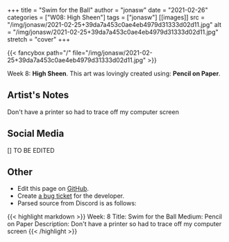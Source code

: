 +++
title =       "Swim for the Ball"
author =      "jonasw"
date =        "2021-02-26"
categories =  ["W08: High Sheen"]
tags =        ["jonasw"]
[[images]]
                      src = "/img/jonasw/2021-02-25+39da7a453c0ae4eb4979d31333d02d11.jpg"
                      alt = "/img/jonasw/2021-02-25+39da7a453c0ae4eb4979d31333d02d11.jpg"
                      stretch = "cover"
+++


{{< fancybox path="/" file="/img/jonasw/2021-02-25+39da7a453c0ae4eb4979d31333d02d11.jpg" >}}


Week 8: **High Sheen**. This art was lovingly created using: **Pencil on Paper**.

## Artist's Notes

Don't have a printer so had to trace off my computer screen

## Social Media

[] TO BE EDITED

## Other

- Edit this page on [GitHub](https://github.com/teaminkling/web-refresh/edit/main/blog/content/blog/jonasw-week-8-f7d9.md).
- Create [a bug ticket](https://github.com/teaminkling/web-refresh/issues/new?assignees=&labels=bug&template=problem-report.md&title=) for the developer.
- Parsed source from Discord is as follows:

{{< highlight markdown >}}
Week: 8
Title: Swim for the Ball
Medium: Pencil on Paper
Description: 
Don't have a printer so had to trace off my computer screen
{{< /highlight >}}